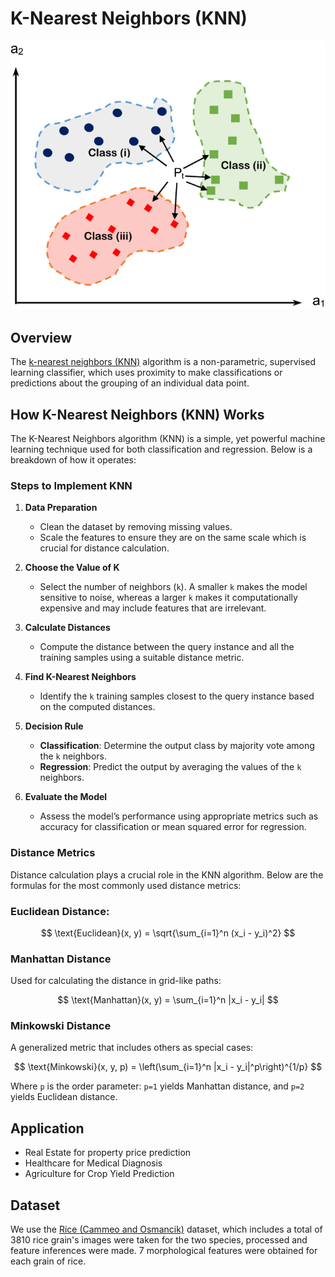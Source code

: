 # K-Nearest Neighbors (KNN)

![Linear Regression Model](https://github.com/Naiwen1997/IDNE-577-Machine-Learning/blob/master/Images/KNN.png)

## Overview
The [k-nearest neighbors (KNN)](https://en.wikipedia.org/wiki/K-nearest_neighbors_algorithm) algorithm is a non-parametric, supervised learning classifier, which uses proximity to make classifications or predictions about the grouping of an individual data point.

## How K-Nearest Neighbors (KNN) Works

The K-Nearest Neighbors algorithm (KNN) is a simple, yet powerful machine learning technique used for both classification and regression. Below is a breakdown of how it operates:

### Steps to Implement KNN

1. **Data Preparation**
   - Clean the dataset by removing missing values.
   - Scale the features to ensure they are on the same scale which is crucial for distance calculation.

2. **Choose the Value of K**
   - Select the number of neighbors (`k`). A smaller `k` makes the model sensitive to noise, whereas a larger `k` makes it computationally expensive and may include features that are irrelevant.

3. **Calculate Distances**
   - Compute the distance between the query instance and all the training samples using a suitable distance metric.

4. **Find K-Nearest Neighbors**
   - Identify the `k` training samples closest to the query instance based on the computed distances.

5. **Decision Rule**
   - **Classification**: Determine the output class by majority vote among the `k` neighbors.
   - **Regression**: Predict the output by averaging the values of the `k` neighbors.

6. **Evaluate the Model**
   - Assess the model’s performance using appropriate metrics such as accuracy for classification or mean squared error for regression.

### Distance Metrics

Distance calculation plays a crucial role in the KNN algorithm. Below are the formulas for the most commonly used distance metrics:

### Euclidean Distance: 

$$
\text{Euclidean}(x, y) = \sqrt{\sum_{i=1}^n (x_i - y_i)^2}
$$

### Manhattan Distance

Used for calculating the distance in grid-like paths:

$$
\text{Manhattan}(x, y) = \sum_{i=1}^n |x_i - y_i|
$$

### Minkowski Distance

A generalized metric that includes others as special cases:

$$
\text{Minkowski}(x, y, p) = \left(\sum_{i=1}^n |x_i - y_i|^p\right)^{1/p}
$$

Where `p` is the order parameter: `p=1` yields Manhattan distance, and `p=2` yields Euclidean distance.

## Application
- Real Estate for property price prediction
- Healthcare for Medical Diagnosis
- Agriculture for Crop Yield Prediction

## Dataset
We use the [Rice (Cammeo and Osmancik)](https://archive.ics.uci.edu/dataset/545/rice+cammeo+and+osmancik) dataset, which includes a total of 3810 rice grain's images were taken for the two species, processed and feature inferences were made. 7 morphological features were obtained for each grain of rice.